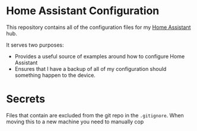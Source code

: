 # Home Assistant Configuration
This repository contains all of the configuration files for my [Home Assistant](https://www.home-assistant.io/) hub.

It serves two purposes:
* Provides a useful source of examples around how to configure Home Assistant
* Ensures that I have a backup of all of my configuration should something happen to the device.

# Secrets

Files that contain are excluded from the git repo in the `.gitignore`.  When moving this to a new machine you need to 
manually cop